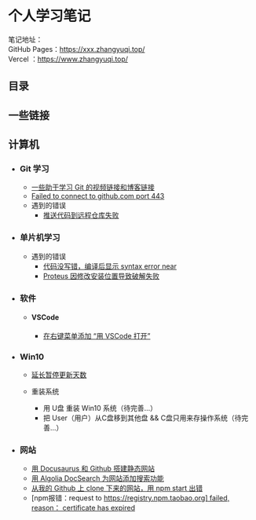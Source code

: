 # 个人学习笔记
笔记地址：  
GitHub Pages：https://xxx.zhangyuqi.top/  
Vercel      ：https://www.zhangyuqi.top/


## 目录

## 一些链接

## 计算机

- ### Git 学习

  - [一些助于学习 Git 的视频链接和博客链接](https://ratherthan17.github.io/notes/docs/GitStudy)
  - [Failed to connect to github.com port 443](https://ratherthan17.github.io/notes/docs/GitStudy/Failed443)
  - 遇到的错误
    - [推送代码到远程仓库失败](https://ratherthan17.github.io/notes/docs/GitStudy/GitError/PushError)

- ### 单片机学习
  
  - 遇到的错误
    - [代码没写错，编译后显示 syntax error near](https://ratherthan17.github.io/notes/docs/SinglechipStudy/Error/Keil5SyntaxError%20Near)
    - [Proteus 因修改安装位置导致破解失败](https://ratherthan17.github.io/notes/docs/SinglechipStudy/Error/ProteusCrackFailure)

- ### 软件

   - #### VSCode

      - [在右键菜单添加 “用 VSCode 打开”](https://ratherthan17.github.io/notes/docs/Software/VSCode/OpenWithVSCode)

- ### Win10
  - [延长暂停更新天数](https://ratherthan17.github.io/notes/docs/Win10/DelayUpdate)

  - 重装系统
    - 用 U盘 重装 Win10 系统（待完善...）
    - 把 User（用户）从C盘移到其他盘 && C盘只用来存操作系统（待完善...）


- ### 网站

  - [用 Docusaurus 和 Github 搭建静态网站](https://ratherthan17.github.io/notes/docs/MyWebsite/StudyBuildWebsite)
  - [用 Algolia DocSearch 为网站添加搜索功能](https://ratherthan17.github.io/notes/docs/MyWebsite/AddAlgoliaDocSearch)
  - [从我的 Github 上 clone 下来的网站，用 npm start 出错](https://ratherthan17.github.io/notes/docs/MyWebsite/WebCloneError)
  - [npm报错：request to [https://registry.npm.taobao.org] failed, reason： certificate has expired](https://ratherthan17.github.io/notes/docs/MyWebsite/TaoBaoNpmOutOfDate)